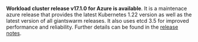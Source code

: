 **Workload cluster release v17.1.0 for Azure is available**. It is a maintenace azure release that provides the latest Kubernetes 1.22 version as well as the latest version of all giantswarm releases. It also uses etcd 3.5 for improved performance and reliability. Further details can be found in the [release notes](https://docs.giantswarm.io/changes/workload-cluster-releases-azure/releases/azure-v17.0.1/).
